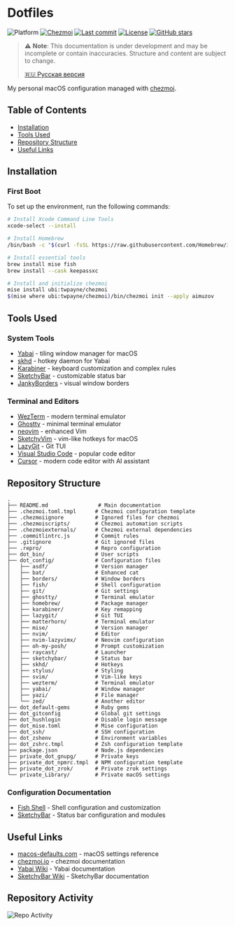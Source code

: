 # Dotfiles

<p>
<img src="https://img.shields.io/badge/platform-macos-lightgrey?logo=apple" alt="Platform" />
<a href="https://www.chezmoi.io/"><img src="https://img.shields.io/badge/managed%20by-chezmoi-yellow?logo=chezmoi" alt="Chezmoi" /></a>
<a href="https://github.com/aimuzov/dotfiles/commits"><img src="https://img.shields.io/github/last-commit/aimuzov/dotfiles?color=orange" alt="Last commit" /></a>
<a href="https://github.com/aimuzov/dotfiles/blob/main/LICENSE"><img src="https://img.shields.io/github/license/aimuzov/dotfiles?color=blue" alt="License" /></a>
<a href="https://github.com/aimuzov/dotfiles/stargazers"><img src="https://img.shields.io/github/stars/aimuzov/dotfiles?color=gray" alt="GitHub stars" /></a>
</p>

> ⚠️ **Note**: This documentation is under development and may be incomplete or contain inaccuracies. Structure and content are subject to change.
>
> [🇷🇺 Русская версия](README.ru.md)

My personal macOS configuration managed with [chezmoi](https://www.chezmoi.io/).

## Table of Contents

- [Installation](#installation)
- [Tools Used](#tools-used)
- [Repository Structure](#repository-structure)
- [Useful Links](#useful-links)

## Installation

### First Boot

To set up the environment, run the following commands:

```sh
# Install Xcode Command Line Tools
xcode-select --install

# Install Homebrew
/bin/bash -c "$(curl -fsSL https://raw.githubusercontent.com/Homebrew/install/master/install.sh)"

# Install essential tools
brew install mise fish
brew install --cask keepassxc

# Install and initialize chezmoi
mise install ubi:twpayne/chezmoi
$(mise where ubi:twpayne/chezmoi)/bin/chezmoi init --apply aimuzov
```

## Tools Used

### System Tools

- [Yabai](https://github.com/koekeishiya/yabai) - tiling window manager for macOS
- [skhd](https://github.com/koekeishiya/skhd) - hotkey daemon for Yabai
- [Karabiner](https://karabiner-elements.pqrs.org) - keyboard customization and complex rules
- [SketchyBar](https://github.com/FelixKratz/SketchyBar) - customizable status bar
- [JankyBorders](https://github.com/FelixKratz/JankyBorders) - visual window borders

### Terminal and Editors

- [WezTerm](https://wezfurlong.org/wezterm) - modern terminal emulator
- [Ghostty](https://github.com/mitchellh/ghostty) - minimal terminal emulator
- [neovim](https://github.com/neovim/neovim) - enhanced Vim
- [SketchyVim](https://github.com/FelixKratz/SketchyVim) - vim-like hotkeys for macOS
- [LazyGit](https://github.com/jesseduffield/lazygit) - Git TUI
- [Visual Studio Code](https://code.visualstudio.com/) - popular code editor
- [Cursor](https://cursor.sh/) - modern code editor with AI assistant

## Repository Structure

```
.
├── README.md                # Main documentation
├── .chezmoi.toml.tmpl      # Chezmoi configuration template
├── .chezmoiignore          # Ignored files for chezmoi
├── .chezmoiscripts/        # Chezmoi automation scripts
├── .chezmoiexternals/      # Chezmoi external dependencies
├── .commitlintrc.js        # Commit rules
├── .gitignore              # Git ignored files
├── .repro/                 # Repro configuration
├── dot_bin/                # User scripts
├── dot_config/             # Configuration files
│   ├── asdf/               # Version manager
│   ├── bat/                # Enhanced cat
│   ├── borders/            # Window borders
│   ├── fish/               # Shell configuration
│   ├── git/                # Git settings
│   ├── ghostty/            # Terminal emulator
│   ├── homebrew/           # Package manager
│   ├── karabiner/          # Key remapping
│   ├── lazygit/            # Git TUI
│   ├── matterhorn/         # Terminal emulator
│   ├── mise/               # Version manager
│   ├── nvim/               # Editor
│   ├── nvim-lazyvimx/      # Neovim configuration
│   ├── oh-my-posh/         # Prompt customization
│   ├── raycast/            # Launcher
│   ├── sketchybar/         # Status bar
│   ├── skhd/               # Hotkeys
│   ├── stylus/             # Styling
│   ├── svim/               # Vim-like keys
│   ├── wezterm/            # Terminal emulator
│   ├── yabai/              # Window manager
│   ├── yazi/               # File manager
│   └── zed/                # Another editor
├── dot_default-gems        # Ruby gems
├── dot_gitconfig           # Global git settings
├── dot_hushlogin           # Disable login message
├── dot_mise.toml           # Mise configuration
├── dot_ssh/                # SSH configuration
├── dot_zshenv              # Environment variables
├── dot_zshrc.tmpl          # Zsh configuration template
├── package.json            # Node.js dependencies
├── private_dot_gnupg/      # Private keys
├── private_dot_npmrc.tmpl  # NPM configuration template
├── private_dot_zrok/       # Private zrok settings
└── private_Library/        # Private macOS settings
```

### Configuration Documentation

- [Fish Shell](dot_config/fish/README.md) - Shell configuration and customization
- [SketchyBar](dot_config/sketchybar/README.md) - Status bar configuration and modules

## Useful Links

- [macos-defaults.com](https://macos-defaults.com/) - macOS settings reference
- [chezmoi.io](https://www.chezmoi.io/) - chezmoi documentation
- [Yabai Wiki](https://github.com/koekeishiya/yabai/wiki) - Yabai documentation
- [SketchyBar Wiki](https://github.com/FelixKratz/SketchyBar/wiki) - SketchyBar documentation

## Repository Activity

![Repo Activity](https://repobeats.axiom.co/api/embed/5f836ec617e98ecfa2c81e02c79aaa806f7bc42e.svg "Repobeats analytics image")
